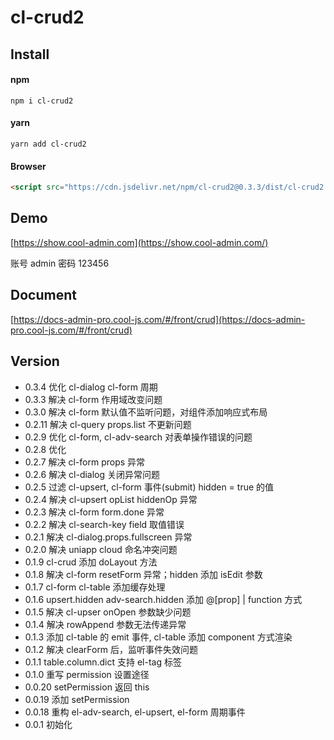 # cl-crud2

## Install

#### npm

```shell
npm i cl-crud2
```

#### yarn

```shell
yarn add cl-crud2
```

#### Browser

```html
<script src="https://cdn.jsdelivr.net/npm/cl-crud2@0.3.3/dist/cl-crud2.min.js"></script>
```

## Demo

[https://show.cool-admin.com](https://show.cool-admin.com/)

账号 admin
密码 123456

## Document

[https://docs-admin-pro.cool-js.com/#/front/crud](https://docs-admin-pro.cool-js.com/#/front/crud)

## Version

-   0.3.4 优化 cl-dialog cl-form 周期
-   0.3.3 解决 cl-form 作用域改变问题
-   0.3.0 解决 cl-form 默认值不监听问题，对组件添加响应式布局
-   0.2.11 解决 cl-query props.list 不更新问题
-   0.2.9 优化 cl-form, cl-adv-search 对表单操作错误的问题
-   0.2.8 优化
-   0.2.7 解决 cl-form props 异常
-   0.2.6 解决 cl-dialog 关闭异常问题
-   0.2.5 过滤 cl-upsert, cl-form 事件(submit) hidden = true 的值
-   0.2.4 解决 cl-upsert opList hiddenOp 异常
-   0.2.3 解决 cl-form form.done 异常
-   0.2.2 解决 cl-search-key field 取值错误
-   0.2.1 解决 cl-dialog.props.fullscreen 异常
-   0.2.0 解决 uniapp cloud 命名冲突问题
-   0.1.9 cl-crud 添加 doLayout 方法
-   0.1.8 解决 cl-form resetForm 异常；hidden 添加 isEdit 参数
-   0.1.7 cl-form cl-table 添加缓存处理
-   0.1.6 upsert.hidden adv-search.hidden 添加 @[prop] | function 方式
-   0.1.5 解决 cl-upser onOpen 参数缺少问题
-   0.1.4 解决 rowAppend 参数无法传递异常
-   0.1.3 添加 cl-table 的 emit 事件, cl-table 添加 component 方式渲染
-   0.1.2 解决 clearForm 后，监听事件失效问题
-   0.1.1 table.column.dict 支持 el-tag 标签
-   0.1.0 重写 permission 设置途径
-   0.0.20 setPermission 返回 this
-   0.0.19 添加 setPermission
-   0.0.18 重构 el-adv-search, el-upsert, el-form 周期事件
-   0.0.1 初始化
